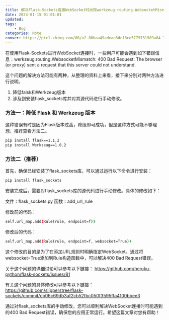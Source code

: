 ```yaml
---
title: 解决Flask-Sockets连接WebSocket时出现werkzeug.routing.WebsocketMismatch的错误
date: 2024-01-15 01:01:01
updated:
tags:
    - Bug
categories: Note
conver: https://pic1.zhimg.com/80/v2-80baa49adeae8dc18ce5779731989a84_720w.png
---
```


在使用Flask-Sockets进行WebSocket连接时，一些用户可能会遇到如下错误信息：werkzeug.routing.WebsocketMismatch: 400 Bad Request: The browser (or proxy) sent a request that this server could not understand.

这个问题的解决方法可能有两种，从整理的资料上来看，接下来分别对两种方法进行说明。

1. 降低falsk和Werkzeug版本
2. 涉及到安装flask_sockets库并对其源代码进行手动修改。

### 方法一：降低 Flask 和 Werkzeug 版本

这种错误有时是因为Flask版本过高，降级即可成功，但是这种方式可能不够理想，推荐查看方法二。

```bash
pip install flask==1.1.2
pip install Werkzeug==1.0.2
```

### 方法二（推荐）

首先，确保已经安装了flask_sockets库，可以通过运行以下命令进行安装：

```bash
pip install flask_sockets
```

安装完成后，需要对flask_sockets库的源代码进行手动修改。具体的修改如下：

文件：flask_sockets.py 函数：add_url_rule

修改前的代码：

```bash
self.url_map.add(Rule(rule, endpoint=f))
```

修改后的代码：

```bash
self.url_map.add(Rule(rule, endpoint=f, websocket=True))
```

这个修改的目的是为了在添加URL规则时明确指定WebSocket。通过将websocket=True添加到Rule构造函数中，可以解决400 Bad Request错误。

关于这个问题的详细讨论可以参考以下链接： https://github.com/heroku-python/flask-sockets/issues/81

有关这个问题的具体修改可以参考以下链接： https://github.com/slipperstree/flask-sockets/commit/cb06c69db3af2cb52fbc050f3595ffa4100bbee3

通过对flask_sockets库的手动修改，您可以顺利解决WebSocket连接时可能遇到的400 Bad Request错误，确保您的应用正常运行。希望这篇文章对您有帮助！